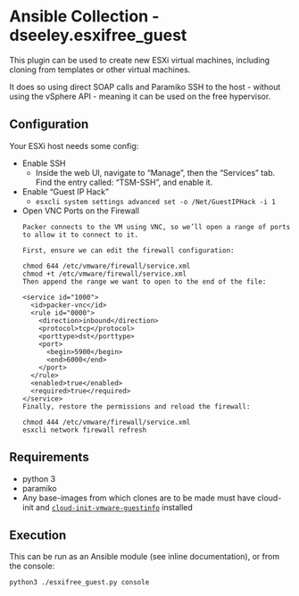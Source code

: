 # Ansible Collection - dseeley.esxifree_guest

This plugin can be used to create new ESXi virtual machines, including cloning from templates or other virtual machines. 

It does so using direct SOAP calls and Paramiko SSH to the host - without using the vSphere API - meaning it can be used on the free hypervisor.

## Configuration
Your ESXi host needs some config:
+ Enable SSH
  + Inside the web UI, navigate to “Manage”, then the “Services” tab. Find the entry called: “TSM-SSH”, and enable it.
+ Enable “Guest IP Hack”
  + `esxcli system settings advanced set -o /Net/GuestIPHack -i 1`
+ Open VNC Ports on the Firewall
    ```
    Packer connects to the VM using VNC, so we’ll open a range of ports to allow it to connect to it.
    
    First, ensure we can edit the firewall configuration:
    
    chmod 644 /etc/vmware/firewall/service.xml
    chmod +t /etc/vmware/firewall/service.xml
    Then append the range we want to open to the end of the file:
    
    <service id="1000">
      <id>packer-vnc</id>
      <rule id="0000">
        <direction>inbound</direction>
        <protocol>tcp</protocol>
        <porttype>dst</porttype>
        <port>
          <begin>5900</begin>
          <end>6000</end>
        </port>
      </rule>
      <enabled>true</enabled>
      <required>true</required>
    </service>
    Finally, restore the permissions and reload the firewall:
    
    chmod 444 /etc/vmware/firewall/service.xml
    esxcli network firewall refresh
    ```

## Requirements
+ python 3
+ paramiko
+ Any base-images from which clones are to be made must have cloud-init and [`cloud-init-vmware-guestinfo`](https://github.com/vmware/cloud-init-vmware-guestinfo) installed

## Execution
This can be run as an Ansible module (see inline documentation), or from the console:
```bash
python3 ./esxifree_guest.py console
```